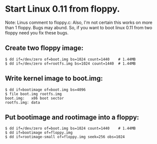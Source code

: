 Start Linux 0.11 from floppy.
================================================================================

Note: Linus comment to floppy.c: Also, I'm not certain this works on more than 1 floppy. Bugs may abund.
So, if you want to boot linux 0.11 from two floppy need you fix these bugs.

Create two floppy image:
--------------------------------------------------------------------------------

```
$ dd if=/dev/zero of=boot.img bs=1024 count=1440    # 1.44MB
$ dd if=/dev/zero of=rootfs.img bs=1024 count=1440  # 1.44MB
```

Write kernel image to boot.img:
--------------------------------------------------------------------------------

```
$ dd if=bootimage of=boot.img bs=4096
$ file boot.img rootfs.img
boot.img:   x86 boot sector
rootfs.img: data
```

Put bootimage and rootimage into a floppy:
--------------------------------------------------------------------------------

```
$ dd if=/dev/zero of=boot.img bs=1024 count=1440    # 1.44MB
$ dd if=bootimage of=floppy.img
$ dd if=rootimage-small of=floppy.img seek=256 obs=1024
```
